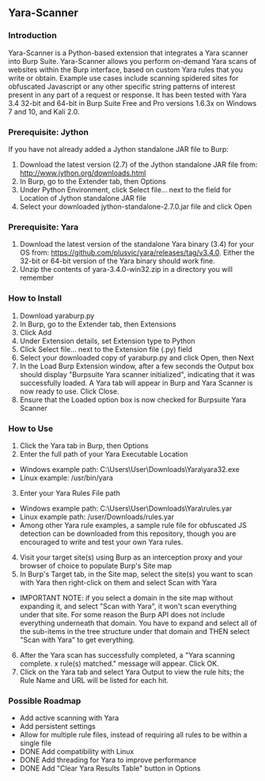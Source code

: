 ## Yara-Scanner

### Introduction
Yara-Scanner is a Python-based extension that integrates a Yara scanner into Burp Suite. Yara-Scanner allows you perform on-demand Yara scans of websites within the Burp interface, based on custom Yara rules that you write or obtain. Example use cases include scanning spidered sites for obfuscated Javascript or any other specific string patterns of interest present in any part of a request or response. It has been tested with Yara 3.4 32-bit and 64-bit in Burp Suite Free and Pro versions 1.6.3x on Windows 7 and 10, and Kali 2.0.

### Prerequisite: Jython
If you have not already added a Jython standalone JAR file to Burp:

1. Download the latest version (2.7) of the Jython standalone JAR file from: http://www.jython.org/downloads.html
2. In Burp, go to the Extender tab, then Options
3. Under Python Environment, click Select file... next to the field for Location of Jython standalone JAR file
4. Select your downloaded jython-standalone-2.7.0.jar file and click Open

### Prerequisite: Yara
1. Download the latest version of the standalone Yara binary (3.4) for your OS from: https://github.com/plusvic/yara/releases/tag/v3.4.0. Either the 32-bit or 64-bit version of the Yara binary should work fine.
2. Unzip the contents of yara-3.4.0-win32.zip in a directory you will remember

### How to Install
1. Download yaraburp.py
3. In Burp, go to the Extender tab, then Extensions
3. Click Add
4. Under Extension details, set Extension type to Python
5. Click Select file...  next to the Extension file (.py) field 
6. Select your downloaded copy of yaraburp.py and click Open, then Next
7. In the Load Burp Extension window, after a few seconds the Output box should display "Burpsuite Yara scanner initialized", indicating that it was successfully loaded. A Yara tab will appear in Burp and Yara Scanner is now ready to use. Click Close.
8. Ensure that the Loaded option box is now checked for Burpsuite Yara Scanner 

### How to Use
1. Click the Yara tab in Burp, then Options
2. Enter the full path of your Yara Executable Location
  * Windows example path: C:\Users\User\Downloads\Yara\yara32.exe
  * Linux example: /usr/bin/yara
3. Enter your Yara Rules File path 
  * Windows example path: C:\Users\User\Downloads\Yara\rules.yar
  * Linux example path: /user/Downloads/rules.yar
  * Among other Yara rule examples, a sample rule file for obfuscated JS detection can be downloaded from this repository, though you are encouraged to write and test your own Yara rules.
4. Visit your target site(s) using Burp as an interception proxy and your browser of choice to populate Burp's Site map
5. In Burp's Target tab, in the Site map, select the site(s) you want to scan with Yara then right-click on them and select Scan with Yara
 *  IMPORTANT NOTE: if you select a domain in the site map without expanding it, and select "Scan with Yara", it won't scan everything under that site. For some reason the Burp API does not include everything underneath that domain. You have to expand and select all of the sub-items in the tree structure under that domain and THEN select "Scan with Yara" to get everything.
6. After the Yara scan has successfully completed, a "Yara scanning complete. x rule(s) matched." message will appear. Click OK.
7. Click on the Yara tab and select Yara Output to view the rule hits; the Rule Name and URL will be listed for each hit.

### Possible Roadmap
* Add active scanning with Yara
* Add persistent settings
* Allow for multiple rule files, instead of requiring all rules to be within a single file
* DONE Add compatibility with Linux
* DONE Add threading for Yara to improve performance
* DONE Add "Clear Yara Results Table" button in Options
